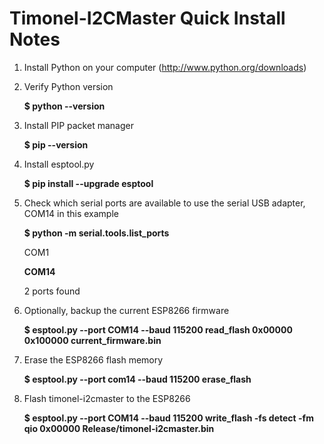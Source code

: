 Timonel-I2CMaster Quick Install Notes
=====================================
1) Install Python on your computer (http://www.python.org/downloads)

2) Verify Python version

   __$ python --version__

3) Install PIP packet manager

   __$ pip --version__

4) Install esptool.py
  
   __$ pip install --upgrade esptool__

5) Check which serial ports are available to use the serial USB adapter, COM14 in this example
   
   __$ python -m serial.tools.list_ports__
   
   COM1
   
   __COM14__
   
   2 ports found

6) Optionally, backup the current ESP8266 firmware
   
   __$ esptool.py --port COM14 --baud 115200 read_flash 0x00000 0x100000 current_firmware.bin__

7) Erase the ESP8266 flash memory

   __$ esptool.py --port com14 --baud 115200 erase_flash__

8) Flash timonel-i2cmaster to the ESP8266

   __$ esptool.py --port COM14 --baud 115200 write_flash -fs detect -fm qio 0x00000 Release/timonel-i2cmaster.bin__
   
